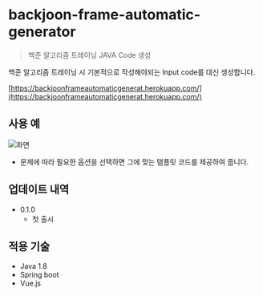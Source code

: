 # backjoon-frame-automatic-generator
> 백준 알고리즘 트레이닝 JAVA Code 생성

백준 알고리즘 트레이닝 시 기본적으로 작성해야되는 Input code를 대신 생성합니다.

[https://backjoonframeautomaticgenerat.herokuapp.com/](https://backjoonframeautomaticgenerat.herokuapp.com/)

## 사용 예

![화면](src/main/resources/static/example.gif)

* 문제에 따라 필요한 옵션을 선택하면 그에 맞는 탬플릿 코드를 제공하여 줍니다.

## 업데이트 내역

* 0.1.0
    * 첫 출시
    
## 적용 기술

* Java 1.8
* Spring boot
* Vue.js
